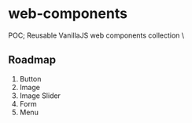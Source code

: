 # web-components
POC; Reusable VanillaJS web components collection \

## Roadmap
1. Button
1. Image
1. Image Slider
1. Form
1. Menu
